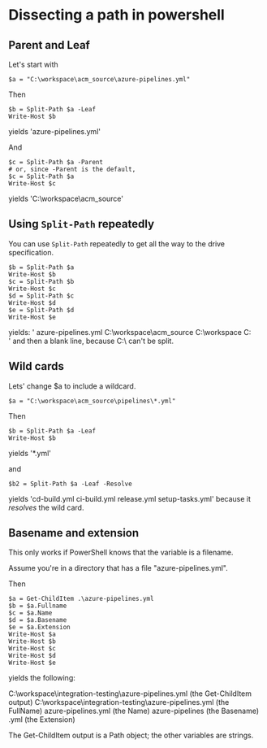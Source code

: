 # Dissecting a path in powershell

## Parent and Leaf

Let's start with 
```
$a = "C:\workspace\acm_source\azure-pipelines.yml"
```

Then 
```
$b = Split-Path $a -Leaf
Write-Host $b
```
yields 'azure-pipelines.yml'

And
```
$c = Split-Path $a -Parent
# or, since -Parent is the default,
$c = Split-Path $a 
Write-Host $c
```
yields 'C:\workspace\acm_source' 

## Using `Split-Path` repeatedly

You can use `Split-Path` repeatedly to get all the way to the drive
specification.

```
$b = Split-Path $a
Write-Host $b
$c = Split-Path $b
Write-Host $c
$d = Split-Path $c
Write-Host $d
$e = Split-Path $d
Write-Host $e
```
yields:
'
azure-pipelines.yml
C:\workspace\acm_source
C:\workspace
C:\
'
and then a blank line, because C:\ can't be split.

## Wild cards

Lets' change $a to include a wildcard.
```
$a = "C:\workspace\acm_source\pipelines\*.yml"
```

Then 
```
$b = Split-Path $a -Leaf
Write-Host $b
```
yields '\*.yml'

and
```
$b2 = Split-Path $a -Leaf -Resolve
```
yields 'cd-build.yml ci-build.yml release.yml setup-tasks.yml'
because it _resolves_ the wild card.


## Basename and extension

This only works if PowerShell knows that the variable is a filename.

Assume you're in a directory that has a file "azure-pipelines.yml".

Then 
```
$a = Get-ChildItem .\azure-pipelines.yml
$b = $a.Fullname
$c = $a.Name
$d = $a.Basename
$e = $a.Extension
Write-Host $a
Write-Host $b
Write-Host $c
Write-Host $d
Write-Host $e
```
yields the following:

C:\workspace\integration-testing\azure-pipelines.yml (the Get-ChildItem output)
C:\workspace\integration-testing\azure-pipelines.yml (the FullName)
azure-pipelines.yml (the Name)
azure-pipelines (the Basename)
.yml (the Extension)

The Get-ChildItem output is a Path object; the other variables are strings.

